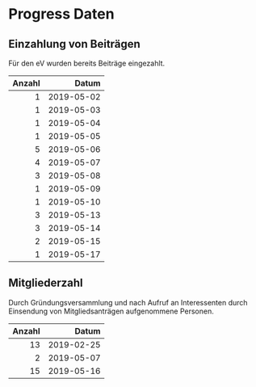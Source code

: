 # Progress Daten

## Einzahlung von Beiträgen

Für den eV wurden bereits Beiträge eingezahlt.

Anzahl | Datum
------:|------:
1 | 2019-05-02
1 | 2019-05-03
1 | 2019-05-04
1 | 2019-05-05
5 | 2019-05-06
4 | 2019-05-07
3 | 2019-05-08
1 | 2019-05-09
1 | 2019-05-10
3 | 2019-05-13
3 | 2019-05-14
2 | 2019-05-15
1 | 2019-05-17

## Mitgliederzahl

Durch Gründungsversammlung und nach Aufruf an Interessenten durch Einsendung von Mitgliedsanträgen aufgenommene Personen.

Anzahl | Datum
------:|------:
13 | 2019-02-25
 2 | 2019-05-07
15 | 2019-05-16

